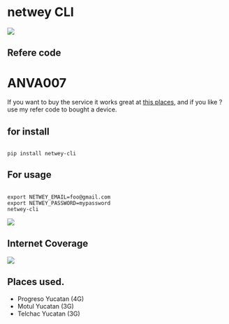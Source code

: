 # netwey CLI

![](https://imgur.com/F1FW6Hg.png)

## Refere code

# ANVA007

If you want to buy the service it works great at [this places](#places-used),
and if you like ? use my refer code to bought a device.

## for install

```

pip install netwey-cli

```
## For usage 
```

export NETWEY_EMAIL=foo@gmail.com
export NETWEY_PASSWORD=mypassword
netwey-cli

```

![](https://i.imgur.com/y2nymJq.png)

## Internet Coverage

[ ![](https://secure.netwey.com.mx/site/img/xmapa_cobertura.png.pagespeed.ic.YOL2TLBpy4.webp) ]( https://www.altanredes.com/en/solutions-to-operators/our-coverage/)
## Places used.


- Progreso Yucatan (4G)
- Motul Yucatan (3G)
- Telchac Yucatan (3G)
